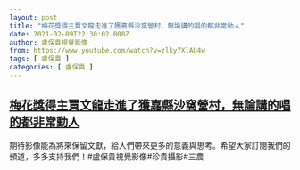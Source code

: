 ```yaml
---
layout: post
title: "梅花獎得主賈文龍走進了獲嘉縣沙窩營村，無論講的唱的都非常動人"
date: 2021-02-09T22:30:02.000Z
author: 盧保貴視覺影像
from: https://www.youtube.com/watch?v=zlky7XlAU4w
tags: [ 盧保貴 ]
categories: [ 盧保貴 ]
---
```

<!--1612909802000-->
[梅花獎得主賈文龍走進了獲嘉縣沙窩營村，無論講的唱的都非常動人](https://www.youtube.com/watch?v=zlky7XlAU4w)
------

<div>
期待影像能為將來保留文獻，給人們帶來更多的意義與思考。希望大家訂閱我們的頻道，多多支持我們！#盧保貴視覺影像#珍貴攝影#三農
</div>
